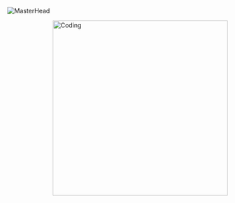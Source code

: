 ![MasterHead](https://user-images.githubusercontent.com/119907392/212482748-1119ca5f-d40f-4975-a69a-bba31933c54c.png)

<img align="right" alt="Coding" width="400" src="[![GitHub Streak](https://github-readme-streak-stats.herokuapp.com/?user=Kicoop)](https://git.io/streak-stats)">
